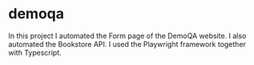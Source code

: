 # demoqa

In this project I automated the Form page of the DemoQA website. I also automated the Bookstore API.
I used the Playwright framework together with Typescript.
